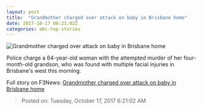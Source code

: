 ```yaml
---
layout: post
title:  "Grandmother charged over attack on baby in Brisbane home"
date: 2017-10-17 06:21:02Z
categories: abc-top-stories
---
```


![Grandmother charged over attack on baby in Brisbane home](http://www.abc.net.au/news/linkableblob/8413676/data/abc-news-og-data.jpg)

Police charge a 64-year-old woman with the attempted murder of her four-month-old grandson, who was found with multiple facial injuries in Brisbane's west this morning.


Full story on F3News: [Grandmother charged over attack on baby in Brisbane home](http://www.f3nws.com/n/CX22J)

> Posted on: Tuesday, October 17, 2017 6:21:02 AM
